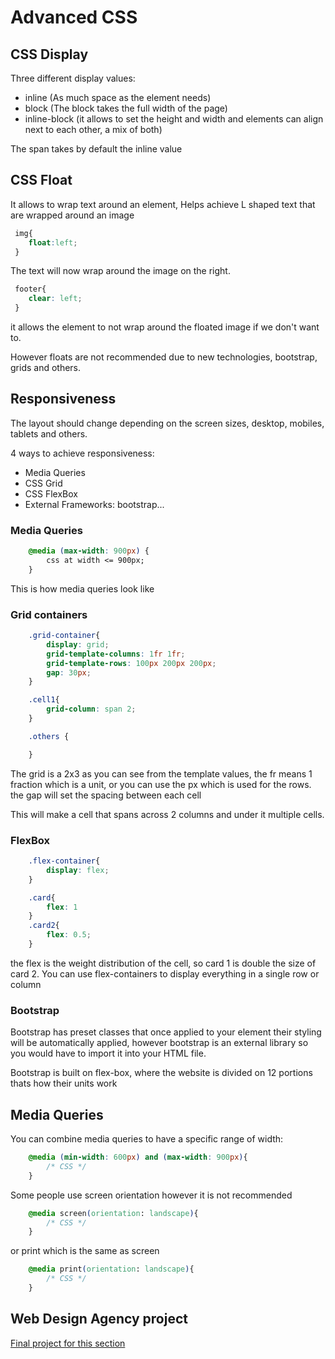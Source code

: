 # Advanced CSS

## CSS Display

Three different display values:
- inline (As much space as the element needs)
- block (The block takes the full width of the page)
- inline-block (it allows to set the height and width and elements can align next to each other, a mix of both)

The span takes by default the inline value

## CSS Float

It allows to wrap text around an element, Helps achieve L shaped text that are wrapped around an image

```css
 img{
    float:left;
 }
```

The text will now wrap around the image on the right.

```css
 footer{
    clear: left;
 }
```

it allows the element to not wrap around the floated image if we don't want to.

However floats are not recommended due to new technologies, bootstrap, grids and others.

## Responsiveness

The layout should change depending on the screen sizes, desktop, mobiles, tablets and others.

4 ways to achieve responsiveness:
- Media Queries
- CSS Grid
- CSS FlexBox
- External Frameworks: bootstrap...

### Media Queries

```css
    @media (max-width: 900px) {
        css at width <= 900px;
    }
```

This is how media queries look like

### Grid containers

```css
    .grid-container{
        display: grid;
        grid-template-columns: 1fr 1fr;
        grid-template-rows: 100px 200px 200px;
        gap: 30px;
    }

    .cell1{
        grid-column: span 2;
    }

    .others {

    }
```
The grid is a 2x3 as you can see from the template values, the fr means 1 fraction which is a unit, or you can use the px which is used for the rows. the gap will set the spacing between each cell

This will make a cell that spans across 2 columns and under it multiple cells.

### FlexBox

```css
    .flex-container{
        display: flex;
    }

    .card{
        flex: 1
    }
    .card2{
        flex: 0.5;
    }

```

the flex is the weight distribution of the cell, so card 1 is double the size of card 2. You can use flex-containers to display everything in a single row or column

### Bootstrap
Bootstrap has preset classes that once applied to your element their styling will be automatically applied, however bootstrap is an external library so you would have to import it into your HTML file.

Bootstrap is built on flex-box, where the website is divided on 12 portions thats how their units work

## Media Queries

You can combine media queries to have a specific range of width:

```css
    @media (min-width: 600px) and (max-width: 900px){
        /* CSS */
    }
```

Some people use screen orientation however it is not recommended

```css
    @media screen(orientation: landscape){
        /* CSS */
    }
```

or print which is the same as screen

```css
    @media print(orientation: landscape){
        /* CSS */
    }
```

## Web Design Agency project
<a href="./7.3 Flag Project/7.3 CSS Flag Project/index.html">Final project for this section</a>
